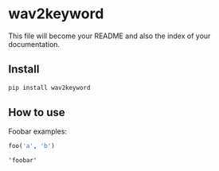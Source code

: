 wav2keyword
================

<!-- WARNING: THIS FILE WAS AUTOGENERATED! DO NOT EDIT! -->

This file will become your README and also the index of your
documentation.

## Install

``` sh
pip install wav2keyword
```

## How to use

Foobar examples:

``` python
foo('a', 'b')
```

    'foobar'
